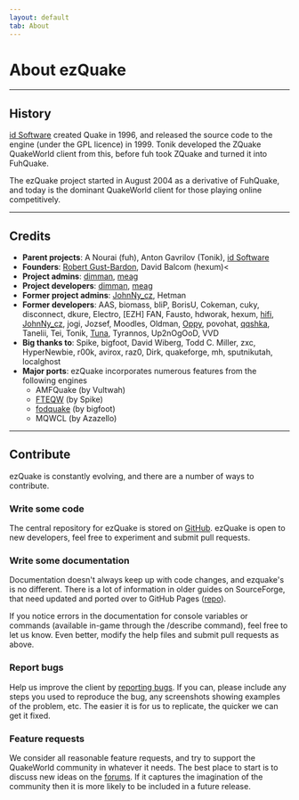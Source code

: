 ```yaml
---
layout: default
tab: About
---
```


# About ezQuake

---

## History
<a href="http://idsoftware.com">id Software</a> created Quake in 1996, and released the source code to the engine (under the GPL licence) in 1999.  Tonik developed the ZQuake QuakeWorld client from this, before fuh took ZQuake and turned it into FuhQuake.

The ezQuake project started in August 2004 as a derivative of FuhQuake, and today is the dominant QuakeWorld client for those playing online competitively.

---

## Credits

* **Parent projects**: A Nourai (fuh), Anton Gavrilov (Tonik), <a href="https://www.idsoftware.com/">id Software</a>
* **Founders**: <a href="http://robert.gust-bardon.org/">Robert Gust-Bardon</a>, David Balcom (hexum)<
* **Project admins**: <a href="https://github.com/jite/">dimman</a>, <a href="https://github.com/meag/">meag</a>
* **Project developers**: <a href="https://github.com/jite/">dimman</a>, <a href="https://github.com/meag/">meag</a>
* **Former project admins**: <a href="https://github.com/johnnycz/">JohnNy_cz</a>, Hetman
* **Former developers**: AAS, biomass, bliP, BorisU, Cokeman, cuky, disconnect, dkure, Electro, [EZH] FAN, Fausto, hdworak, hexum, <a href="https://github.com/hifi">hifi</a>, <a href="https://github.com/johnnycz/">JohnNy_cz</a>, jogi, Jozsef, Moodles, Oldman, <a href="http://www.daddied.com">Oppy</a>, povohat, <a href="https://github.com/qqshka">qqshka</a>, Tanelii, Tei, Tonik, <a href="https://github.com/fzwoch">Tuna</a>, Tyrannos, Up2nOgOoD, VVD
* **Big thanks to**: Spike, bigfoot, David Wiberg, Todd C. Miller, zxc, HyperNewbie, r00k, avirox, raz0, Dirk, quakeforge, mh, sputnikutah, localghost
* **Major ports**: ezQuake incorporates numerous features from the following engines
  * AMFQuake (by Vultwah)
  * <a href="http://fte.triptohell.info/">FTEQW</a> (by Spike)
  * <a href="http://fodquake.net/">fodquake</a> (by bigfoot)
  * MQWCL (by Azazello)
  
---

## Contribute
<p class="subtitle">ezQuake is constantly evolving, and there are a number of ways to contribute.</p>

### Write some code
The central repository for ezQuake is stored on <a href="https://github.com/ezQuake/ezquake-source">GitHub</a>.  ezQuake is open to new developers, feel free to experiment and submit pull requests.

### Write some documentation
Documentation doesn't always keep up with code changes, and ezquake's is no different.  There is a lot of information in older guides on SourceForge, that need updated and ported over to GitHub Pages (<a href="https://github.com/ezQuake/ezquake.github.io">repo</a>).

If you notice errors in the documentation for console variables or commands (available in-game through the /describe command), feel free to let us know.  Even better, modify the help files and submit pull requests as above.

### Report bugs
Help us improve the client by <a href="https://github.com/ezQuake/ezquake-source/issues">reporting bugs</a>. If you can, please include any steps you used to reproduce the bug, any screenshots showing examples of the problem, etc.  The easier it is for us to replicate, the quicker we can get it fixed.

### Feature requests
We consider all reasonable feature requests, and try to support the QuakeWorld community in whatever it needs.  The best place to start is to discuss new ideas on the <a href="http://www.quakeworld.nu/forum">forums</a>.  If it captures the imagination of the community then it is more likely to be included in a future release.
